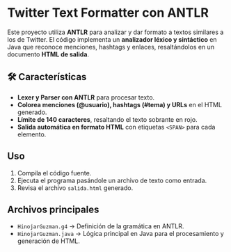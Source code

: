 # Twitter Text Formatter con ANTLR

Este proyecto utiliza **ANTLR** para analizar y dar formato a textos similares a los de Twitter. El código implementa un **analizador léxico y sintáctico** en Java que reconoce menciones, hashtags y enlaces, resaltándolos en un documento **HTML de salida**.

## 🛠 Características

-  **Lexer y Parser con ANTLR** para procesar texto.
-  **Colorea menciones (@usuario), hashtags (#tema) y URLs** en el HTML generado.
-  **Límite de 140 caracteres**, resaltando el texto sobrante en rojo.
-  **Salida automática en formato HTML** con etiquetas `<SPAN>` para cada elemento.

##  Uso

1. Compila el código fuente.
2. Ejecuta el programa pasándole un archivo de texto como entrada.
3. Revisa el archivo `salida.html` generado.

##  Archivos principales

-  `HinojarGuzman.g4` → Definición de la gramática en ANTLR.
-  `HinojarGuzman.java` → Lógica principal en Java para el procesamiento y generación de HTML.



